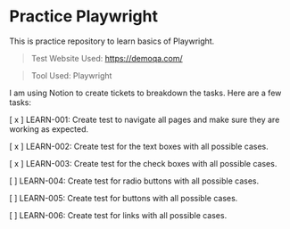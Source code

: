 # Practice Playwright

This is practice repository to learn basics of Playwright.

> Test Website Used: https://demoqa.com/

> Tool Used: Playwright

I am using Notion to create tickets to breakdown the tasks. Here are a few tasks:

[ x ]  LEARN-001: Create test to navigate all pages and make sure they are working as expected.

[ x ]  LEARN-002: Create test for the text boxes with all possible cases.

[ x ]  LEARN-003: Create test for the check boxes with all possible cases.

[ ]  LEARN-004: Create test for radio buttons with all possible cases.

[ ]  LEARN-005: Create test for buttons with all possible cases.

[ ]  LEARN-006: Create test for links with all possible cases.